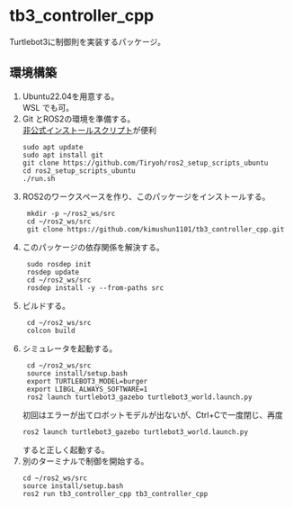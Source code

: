 # tb3_controller_cpp

Turtlebot3に制御則を実装するパッケージ。

## 環境構築

1. Ubuntu22.04を用意する。  
    WSL でも可。
2. Git とROS2の環境を準備する。  
    [非公式インストールスクリプト](https://github.com/Tiryoh/ros2_setup_scripts_ubuntu)が便利
    ```
    sudo apt update
    sudo apt install git
    git clone https://github.com/Tiryoh/ros2_setup_scripts_ubuntu
    cd ros2_setup_scripts_ubuntu
    ./run.sh
    ```
3. ROS2のワークスペースを作り、このパッケージをインストールする。
   ```
    mkdir -p ~/ros2_ws/src
    cd ~/ros2_ws/src
    git clone https://github.com/kimushun1101/tb3_controller_cpp.git
   ```
4. このパッケージの依存関係を解決する。
   ```
    sudo rosdep init
    rosdep update
    cd ~/ros2_ws/src
    rosdep install -y --from-paths src
   ```
5. ビルドする。
   ```
    cd ~/ros2_ws/src
    colcon build
   ```
6. シミュレータを起動する。
   ```
    cd ~/ros2_ws/src
    source install/setup.bash
    export TURTLEBOT3_MODEL=burger
    export LIBGL_ALWAYS_SOFTWARE=1
    ros2 launch turtlebot3_gazebo turtlebot3_world.launch.py
   ```
   初回はエラーが出てロボットモデルが出ないが、Ctrl+Cで一度閉じ、再度
    ```
    ros2 launch turtlebot3_gazebo turtlebot3_world.launch.py
    ```
    すると正しく起動する。
7. 別のターミナルで制御を開始する。
    ```
    cd ~/ros2_ws/src
    source install/setup.bash
    ros2 run tb3_controller_cpp tb3_controller_cpp
   ```
